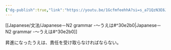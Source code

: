 ```yaml
---
{"dg-publish":true,"link":"https://youtu.be/1GcfmfeehhA?si=s_a71QzN3E6Jie7N","permalink":"/Notes/LN－N2 grammar -～うえは/","dgPassFrontmatter":true}
---
```


[[Japanese/文法/Japanese－N2 grammar -～うえは#^30e2b0\|Japanese－N2 grammar -～うえは#^30e2b0]]

昇進になったうえは、責任を受け取らなければならない。